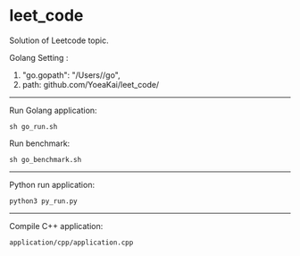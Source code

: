 # leet_code
Solution of Leetcode topic.

Golang Setting :
1. "go.gopath": "/Users/<userName>/go",
2. path: github.com/YoeaKai/leet_code/

---

Run Golang application:
```
sh go_run.sh
```
  
Run benchmark:
```
sh go_benchmark.sh
```

---

Python run application:
```
python3 py_run.py
```

---

Compile C++ application:
```
application/cpp/application.cpp
```
